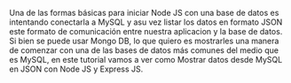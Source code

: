 Una de las formas básicas para iniciar Node JS con una base de datos es intentando conectarla a MySQL y asu vez listar los datos en formato JSON este formato de comunicación entre nuestra aplicacion y la base de datos. Si bien se puede usar Mongo DB, lo que quiero es mostrarles una manera de comenzar con una de las bases de datos más comunes del medio que es MySQL, en este tutorial vamos a ver como Mostrar datos  desde MySQL en JSON con Node JS y Express JS.
